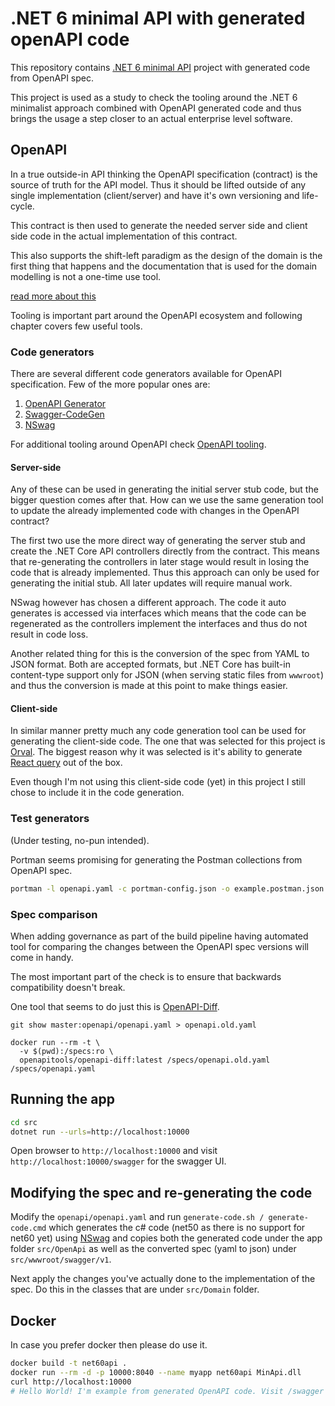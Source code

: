 # .NET 6 minimal API with generated openAPI code

This repository contains [.NET 6 minimal API](https://dotnetcoretutorials.com/2021/07/16/building-minimal-apis-in-net-6/) project with generated code from OpenAPI spec.

This project is used as a study to check the tooling around the .NET 6 minimalist approach combined with OpenAPI generated code and thus brings the usage a step closer to an actual enterprise level software.

## OpenAPI

In a true outside-in API thinking the OpenAPI specification (contract) is the source of truth for the API model. Thus it should be lifted outside of any single implementation (client/server) and have it's own versioning and life-cycle.

This contract is then used to generate the needed server side and client side code in the actual implementation of this contract.

This also supports the shift-left paradigm as the design of the domain is the first thing that happens and the documentation that is used for the domain modelling is not a one-time use tool.

[read more about this](https://swagger.io/blog/api-design/design-first-or-code-first-api-development/)

Tooling is important part around the OpenAPI ecosystem and following chapter covers few useful tools.

### Code generators

There are several different code generators available for OpenAPI specification. Few of the more popular ones are:

1. [OpenAPI Generator](https://github.com/OpenAPITools/openapi-generator)
2. [Swagger-CodeGen](https://github.com/swagger-api/swagger-codegen)
3. [NSwag](https://github.com/RicoSuter/NSwag)

For additional tooling around OpenAPI check [OpenAPI tooling](https://openapi.tools/).

#### Server-side

Any of these can be used in generating the initial server stub code, but the bigger question comes after that. How can we use the same generation tool to update the already implemented code with changes in the OpenAPI contract?

The first two use the more direct way of generating the server stub and create the .NET Core API controllers directly from the contract. This means that re-generating the controllers in later stage would result in losing the code that is already implemented. Thus this approach can only be used for generating the initial stub. All later updates will require manual work.

NSwag however has chosen a different approach. The code it auto generates is accessed via interfaces which means that the code can be regenerated as the controllers implement the interfaces and thus do not result in code loss.

Another related thing for this is the conversion of the spec from YAML to JSON format. Both are accepted formats, but .NET Core has built-in content-type support only for JSON (when serving static files from `wwwroot`) and thus the conversion is made at this point to make things easier.

#### Client-side

In similar manner pretty much any code generation tool can be used for generating the client-side code. The one that was selected for this project is [Orval](https://orval.dev/overview). The biggest reason why it was selected is it's ability to generate [React query](https://orval.dev/guides/react-query) out of the box.

Even though I'm not using this client-side code (yet) in this project I still chose to include it in the code generation.

### Test generators

(Under testing, no-pun intended).

Portman seems promising for generating the Postman collections from OpenAPI spec.

```bash
portman -l openapi.yaml -c portman-config.json -o example.postman.json --runNewman
```

### Spec comparison

When adding governance as part of the build pipeline having automated tool for comparing the changes between the OpenAPI spec versions will come in handy. 

The most important part of the check is to ensure that backwards compatibility doesn't break.

One tool that seems to do just this is [OpenAPI-Diff](https://github.com/OpenAPITools/openapi-diff).

```
git show master:openapi/openapi.yaml > openapi.old.yaml

docker run --rm -t \
  -v $(pwd):/specs:ro \
  openapitools/openapi-diff:latest /specs/openapi.old.yaml /specs/openapi.yaml
```

## Running the app

```bash
cd src
dotnet run --urls=http://localhost:10000
```

Open browser to `http://localhost:10000` and visit `http://localhost:10000/swagger` for the swagger UI.

## Modifying the spec and re-generating the code

Modify the `openapi/openapi.yaml` and run `generate-code.sh / generate-code.cmd` which generates the c# code (net50 as there is no support for net60 yet) using [NSwag](https://github.com/RicoSuter/NSwag) and copies both the generated code under the app folder `src/OpenApi` as well as the converted spec (yaml to json) under `src/wwwroot/swagger/v1`.

Next apply the changes you've actually done to the implementation of the spec. Do this in the classes that are under `src/Domain` folder.

## Docker

In case you prefer docker then please do use it.

```bash
docker build -t net60api .
docker run --rm -d -p 10000:8040 --name myapp net60api MinApi.dll
curl http://localhost:10000
# Hello World! I'm example from generated OpenAPI code. Visit /swagger for the spec UI.%
```
